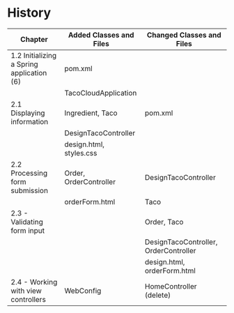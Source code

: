 History
=======

| Chapter                                   | Added Classes and Files       | Changed Classes and Files  |
|-------------------------------------------|-------------------------------|----------------------------|
| 1.2 Initializing a Spring application (6) | pom.xml                       |  |
|                                           | TacoCloudApplication          |  |
| 2.1 Displaying information                | Ingredient, Taco              | pom.xml |
|                                           | DesignTacoController          |  |
|                                           | design.html, styles.css       |  |
| 2.2 Processing form submission            | Order, OrderController        | DesignTacoController   |
|                                           | orderForm.html                | Taco                   |
| 2.3 - Validating form input               |                               | Order, Taco            |
|                                           |                               | DesignTacoController, OrderController |
|                                           |                               | design.html, orderForm.html           |
| 2.4 - Working with view controllers       | WebConfig                     | HomeController (delete)               |
